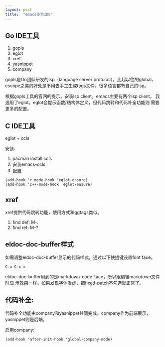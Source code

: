 ```yaml
---
layout: post
title:  "emacs作为IDE"
---
```


## Go IDE工具

1. gopls
2. eglot
3. xref
4. yasnippet
5. company

gopls是Go团队研发的lsp（language server protocol）。比起以往的global、
cscope之类的好处是不用去手工生成tags文件。很多语言都有自己的lsp。

根据gopls工具的官网的提示，安装lsp client。emacs主要有两个lsp client，
我选用了eglot。eglot会提示函数/结构体定义，但代码跳转和代码补全功能则
需要更多的配置。

## C IDE工具

eglot + ccls

安装:

1. pacman install ccls
2. 安装emacs-ccls
3. 配置
```elisp
(add-hook 'c-mode-hook 'eglot-ensure)
(add-hook 'c++-mode-hook 'eglot-ensure)
```

## xref

xref提供代码跳转功能，使用方式和ggtags类似。

1. find def: M-.
2. find ref: M-?

## eldoc-doc-buffer样式

如需调整eldoc-doc-buffer显示的代码样式，通过以下快捷键设置font face。
```
C-u C-x = 
```

eldoc-doc-buffer用到的是markdown-code-face，所以跟编辑markdown文件时显
示效果一样。如果发现字体发虚，把fixed-patch不勾选就正常了。

## 代码补全:

代码补全功能由company和yasnippet共同完成。company作为前端展示，yasnippet则是后端。

启用company:

```elisp
(add-hook 'after-init-hook 'global-company-mode)
```
